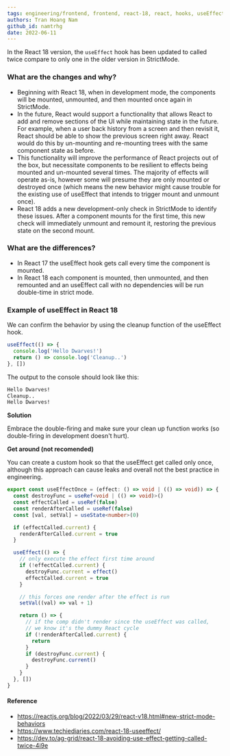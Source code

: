 ```yaml
---
tags: engineering/frontend, frontend, react-18, react, hooks, useEffect
authors: Tran Hoang Nam
github_id: namtrhg
date: 2022-06-11
---
```


In the React 18 version, the `useEffect` hook has been updated to called twice compare to only one in the older version in StrictMode.

### What are the changes and why?

- Beginning with React 18, when in development mode, the components will be mounted, unmounted, and then mounted once again in StrictMode.
- In the future, React would support a functionality that allows React to add and remove sections of the UI while maintaining state in the future. For example, when a user back history from a screen and then revisit it, React should be able to show the previous screen right away. React would do this by un-mounting and re-mounting trees with the same component state as before.
- This functionality will improve the performance of React projects out of the box, but necessitate components to be resilient to effects being mounted and un-mounted several times. The majority of effects will operate as-is, however some will presume they are only mounted or destroyed once (which means the new behavior might cause trouble for the existing use of useEffect that intends to trigger mount and unmount once).
- React 18 adds a new development-only check in StrictMode to identify these issues. After a component mounts for the first time, this new check will immediately unmount and remount it, restoring the previous state on the second mount.

### What are the differences?

- In React 17 the useEffect hook gets call every time the component is mounted.
- In React 18 each component is mounted, then unmounted, and then remounted and an useEffect call with no dependencies will be run double-time in strict mode.

### Example of useEffect in React 18

We can confirm the behavior by using the cleanup function of the useEffect hook.

```js
useEffect(() => {
  console.log('Hello Dwarves!')
  return () => console.log('Cleanup..')
}, [])
```

The output to the console should look like this:

```sh
Hello Dwarves!
Cleanup..
Hello Dwarves!
```

**Solution**

Embrace the double-firing and make sure your clean up function works (so double-firing in development doesn't hurt).

**Get around (not recomended)**

You can create a custom hook so that the useEffect get called only once, although this approach can cause leaks and overall not the best practice in engineering.

```ts
export const useEffectOnce = (effect: () => void | (() => void)) => {
  const destroyFunc = useRef<void | (() => void)>()
  const effectCalled = useRef(false)
  const renderAfterCalled = useRef(false)
  const [val, setVal] = useState<number>(0)

  if (effectCalled.current) {
    renderAfterCalled.current = true
  }

  useEffect(() => {
    // only execute the effect first time around
    if (!effectCalled.current) {
      destroyFunc.current = effect()
      effectCalled.current = true
    }

    // this forces one render after the effect is run
    setVal((val) => val + 1)

    return () => {
      // if the comp didn't render since the useEffect was called,
      // we know it's the dummy React cycle
      if (!renderAfterCalled.current) {
        return
      }
      if (destroyFunc.current) {
        destroyFunc.current()
      }
    }
  }, [])
}
```

#### Reference

- https://reactjs.org/blog/2022/03/29/react-v18.html#new-strict-mode-behaviors
- https://www.techiediaries.com/react-18-useeffect/
- https://dev.to/ag-grid/react-18-avoiding-use-effect-getting-called-twice-4i9e
